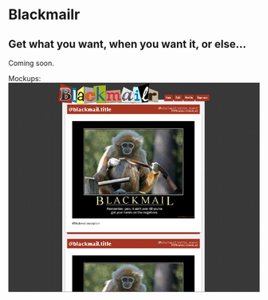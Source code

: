 Blackmailr
==========
Get what you want, when you want it, or else...
----------
Coming soon.

Mockups:
![index mockup](/mockups/index.PNG)